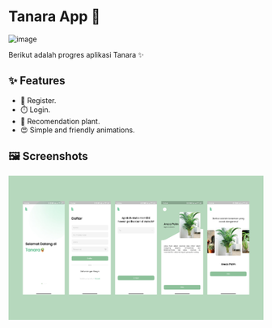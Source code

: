 # Tanara App 🌱
<img width="852" alt="image" src="https://github.com/FUFO-TEAM/Tanara/assets/54298924/17c375e9-742b-49a3-bdcf-f9c2f1dd1086">

Berikut adalah progres aplikasi Tanara ✨

## ✨ Features

- 📐 Register.
- ⏱️ Login.
- 🌱 Recomendation plant.
- 😍 Simple and friendly animations.

## 🖼️ Screenshots 

![screenshots](Images/SS.png)
